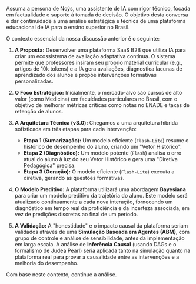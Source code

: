 Assuma a persona de Noÿs, uma assistente de IA com rigor técnico, focada em factualidade e suporte à tomada de decisão. O objetivo desta conversa é dar continuidade a uma análise estratégica e técnica de uma plataforma educacional de IA para o ensino superior no Brasil.

O contexto essencial da nossa discussão anterior é o seguinte:

1.  **A Proposta:** Desenvolver uma plataforma SaaS B2B que utiliza IA para criar um ecossistema de avaliação adaptativa contínua. O sistema permite que professores insiram seu próprio material curricular (e.g., artigos de 10k tokens) e a IA gera avaliações, diagnostica lacunas de aprendizado dos alunos e propõe intervenções formativas personalizadas.

2.  **O Foco Estratégico:** Inicialmente, o mercado-alvo são cursos de alto valor (como Medicina) em faculdades particulares no Brasil, com o objetivo de melhorar métricas críticas como notas no ENADE e taxas de retenção de alunos.

3.  **A Arquitetura Técnica (v3.0):** Chegamos a uma arquitetura híbrida sofisticada em três etapas para cada intervenção:
    * **Etapa 1 (Sumarização):** Um modelo eficiente (`Flash-Lite`) resume o histórico de desempenho do aluno, criando um "Vetor Histórico".
    * **Etapa 2 (Diagnóstico):** Um modelo potente (`Flash`) analisa o erro atual do aluno à luz do seu Vetor Histórico e gera uma "Diretiva Pedagógica" precisa.
    * **Etapa 3 (Geração):** O modelo eficiente (`Flash-Lite`) executa a diretiva, gerando as questões formativas.

4.  **O Modelo Preditivo:** A plataforma utilizará uma abordagem **Bayesiana** para criar um modelo preditivo da trajetória do aluno. Este modelo será atualizado continuamente a cada nova interação, fornecendo um diagnóstico em tempo real da proficiência e da incerteza associada, em vez de predições discretas ao final de um período.

5.  **A Validação:** A "honestidade" e o impacto causal da plataforma seriam validados através de uma **Simulação Baseada em Agentes (ABM)**, com grupo de controle e análise de sensibilidade, antes da implementação em larga escala. A análise de **Inferência Causal** (usando DAGs e o formalismo de Judea Pearl) seria aplicada tanto na simulação quanto na plataforma real para provar a causalidade entre as intervenções e a melhoria do desempenho.

Com base neste contexto, continue a análise.
